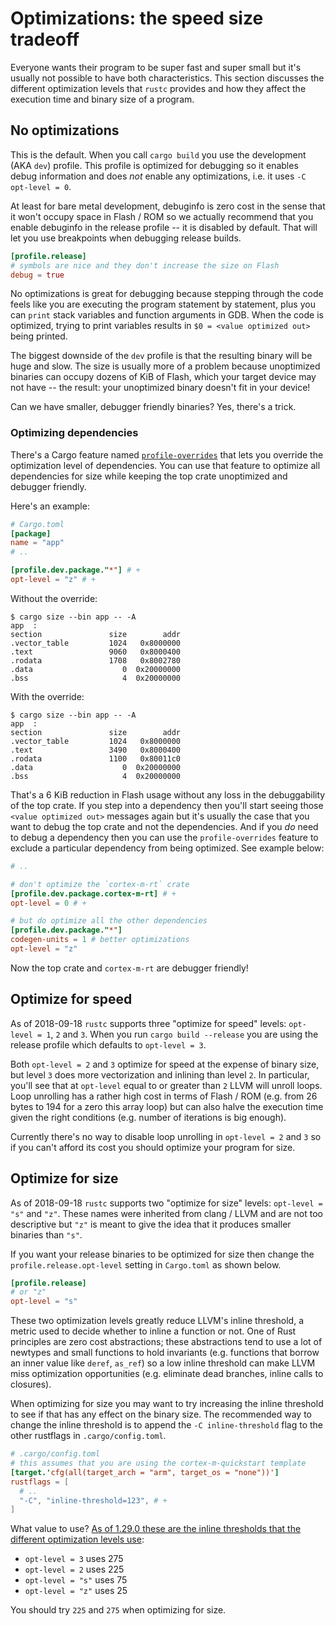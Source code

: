 # Optimizations: the speed size tradeoff

Everyone wants their program to be super fast and super small but it's usually not possible to have both characteristics. This section discusses the different optimization levels that `rustc` provides and how they affect the execution time and binary size of a program.

## No optimizations

This is the default. When you call `cargo build` you use the development (AKA `dev`) profile. This profile is optimized for debugging so it enables debug information and does *not* enable any optimizations, i.e. it uses `-C opt-level = 0`.

At least for bare metal development, debuginfo is zero cost in the sense that it won't occupy space in Flash / ROM so we actually recommend that you enable debuginfo in the release profile -- it is disabled by default. That will let you use breakpoints when debugging release builds.

``` toml
[profile.release]
# symbols are nice and they don't increase the size on Flash
debug = true
```

No optimizations is great for debugging because stepping through the code feels like you are executing the program statement by statement, plus you can `print` stack variables and function arguments in GDB. When the code is optimized, trying to print variables results in `$0 = <value optimized out>` being printed.

The biggest downside of the `dev` profile is that the resulting binary will be huge and slow. The size is usually more of a problem because unoptimized binaries can occupy dozens of KiB of Flash, which your target device may not have -- the result: your unoptimized binary doesn't fit in your device!

Can we have smaller, debugger friendly binaries? Yes, there's a trick.

### Optimizing dependencies

There's a Cargo feature named [`profile-overrides`] that lets you override the optimization level of dependencies. You can use that feature to optimize all dependencies for size while keeping the top crate unoptimized and debugger friendly.

[`profile-overrides`]: https://doc.rust-lang.org/cargo/reference/profiles.html#overrides

Here's an example:

``` toml
# Cargo.toml
[package]
name = "app"
# ..

[profile.dev.package."*"] # +
opt-level = "z" # +
```

Without the override:

``` text
$ cargo size --bin app -- -A
app  :
section               size        addr
.vector_table         1024   0x8000000
.text                 9060   0x8000400
.rodata               1708   0x8002780
.data                    0  0x20000000
.bss                     4  0x20000000
```

With the override:

``` text
$ cargo size --bin app -- -A
app  :
section               size        addr
.vector_table         1024   0x8000000
.text                 3490   0x8000400
.rodata               1100   0x80011c0
.data                    0  0x20000000
.bss                     4  0x20000000
```

That's a 6 KiB reduction in Flash usage without any loss in the debuggability of the top crate. If you step into a dependency then you'll start seeing those `<value optimized out>` messages again but it's usually the case that you want to debug the top crate and not the dependencies. And if you *do* need to debug a dependency then you can use the `profile-overrides` feature to exclude a particular dependency from being optimized. See example below:

``` toml
# ..

# don't optimize the `cortex-m-rt` crate
[profile.dev.package.cortex-m-rt] # +
opt-level = 0 # +

# but do optimize all the other dependencies
[profile.dev.package."*"]
codegen-units = 1 # better optimizations
opt-level = "z"
```

Now the top crate and `cortex-m-rt` are debugger friendly!

## Optimize for speed

As of 2018-09-18 `rustc` supports three "optimize for speed" levels: `opt-level = 1`, `2` and `3`. When you run `cargo build --release` you are using the release profile which defaults to `opt-level = 3`.

Both `opt-level = 2` and `3` optimize for speed at the expense of binary size, but level `3` does more vectorization and inlining than level `2`. In particular, you'll see that at `opt-level` equal to or greater than `2` LLVM will unroll loops. Loop unrolling has a rather high cost in terms of Flash / ROM (e.g. from 26 bytes to 194 for a zero this array loop) but can also halve the execution time given the right conditions (e.g. number of iterations is big enough).

Currently there's no way to disable loop unrolling in `opt-level = 2` and `3` so if you can't afford its cost you should optimize your program for size.

## Optimize for size

As of 2018-09-18 `rustc` supports two "optimize for size" levels: `opt-level = "s"` and `"z"`. These names were inherited from clang / LLVM and are not too descriptive but `"z"` is meant to give the idea that it produces smaller binaries than `"s"`.

If you want your release binaries to be optimized for size then change the `profile.release.opt-level` setting in `Cargo.toml` as shown below.

``` toml
[profile.release]
# or "z"
opt-level = "s"
```

These two optimization levels greatly reduce LLVM's inline threshold, a metric used to decide whether to inline a function or not. One of Rust principles are zero cost abstractions; these abstractions tend to use a lot of newtypes and small functions to hold invariants (e.g. functions that borrow an inner value like `deref`, `as_ref`) so a low inline threshold can make LLVM miss optimization opportunities (e.g. eliminate dead branches, inline calls to closures).

When optimizing for size you may want to try increasing the inline threshold to see if that has any effect on the binary size. The recommended way to change the inline threshold is to append the `-C inline-threshold` flag to the other rustflags in `.cargo/config.toml`.

``` toml
# .cargo/config.toml
# this assumes that you are using the cortex-m-quickstart template
[target.'cfg(all(target_arch = "arm", target_os = "none"))']
rustflags = [
  # ..
  "-C", "inline-threshold=123", # +
]
```

What value to use? [As of 1.29.0 these are the inline thresholds that the different optimization levels use][inline-threshold]:

[inline-threshold]: https://github.com/rust-lang/rust/blob/1.29.0/src/librustc_codegen_llvm/back/write.rs#L2105-L2122

- `opt-level = 3` uses 275
- `opt-level = 2` uses 225
- `opt-level = "s"` uses 75
- `opt-level = "z"` uses 25

You should try `225` and `275` when optimizing for size.
